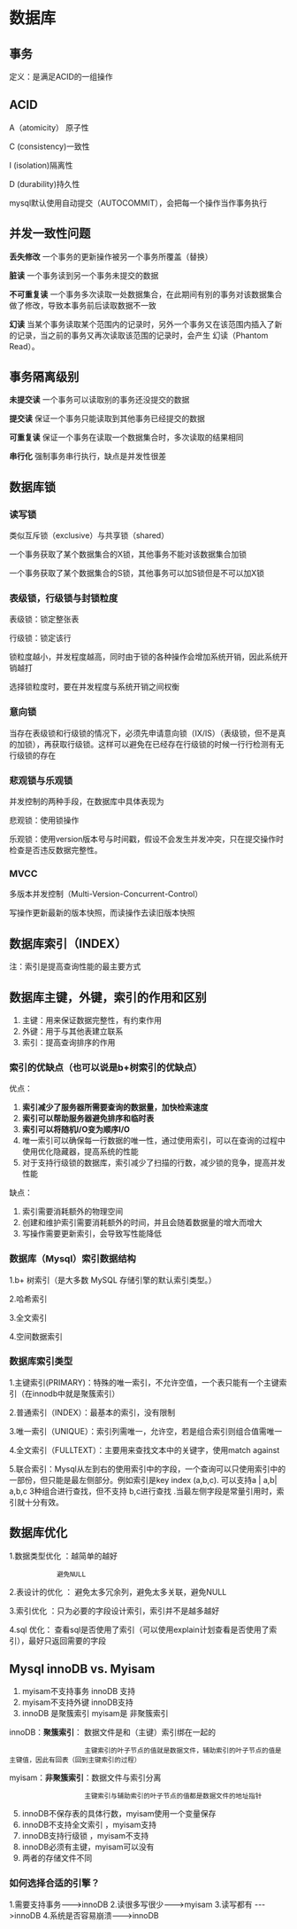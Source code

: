 # 数据库
## 事务
定义：是满足ACID的一组操作
## ACID
A（atomicity） 原子性

C (consistency)一致性

I (isolation)隔离性

D (durability)持久性

mysql默认使用自动提交（AUTOCOMMIT），会把每一个操作当作事务执行
## 并发一致性问题
**丢失修改**     一个事务的更新操作被另一个事务所覆盖（替换）

**脏读**         一个事务读到另一个事务未提交的数据

**不可重复读**    一个事务多次读取一处数据集合，在此期间有别的事务对该数据集合做了修改，导致本事务前后读取数据不一致

**幻读**          当某个事务读取某个范围内的记录时，另外一个事务又在该范围内插入了新的记录，当之前的事务又再次读取该范围的记录时，会产生 幻读（Phantom Read）。
## 事务隔离级别
**未提交读**       一个事务可以读取别的事务还没提交的数据

**提交读**         保证一个事务只能读取到其他事务已经提交的数据

**可重复读**       保证一个事务在读取一个数据集合时，多次读取的结果相同

**串行化**         强制事务串行执行，缺点是并发性很差
## 数据库锁
### 读写锁
类似互斥锁（exclusive）与共享锁（shared）

一个事务获取了某个数据集合的X锁，其他事务不能对该数据集合加锁

一个事务获取了某个数据集合的S锁，其他事务可以加S锁但是不可以加X锁
### 表级锁，行级锁与封锁粒度
表级锁：锁定整张表

行级锁：锁定该行

锁粒度越小，并发程度越高，同时由于锁的各种操作会增加系统开销，因此系统开销越打

选择锁粒度时，要在并发程度与系统开销之间权衡
### 意向锁
当存在表级锁和行级锁的情况下，必须先申请意向锁（IX/IS）（表级锁，但不是真的加锁），再获取行级锁。这样可以避免在已经存在行级锁的时候一行行检测有无行级锁的存在
### 悲观锁与乐观锁
并发控制的两种手段，在数据库中具体表现为

悲观锁：使用锁操作

乐观锁：使用version版本号与时间戳，假设不会发生并发冲突，只在提交操作时检查是否违反数据完整性。
### MVCC
多版本并发控制（Multi-Version-Concurrent-Control）

写操作更新最新的版本快照，而读操作去读旧版本快照
## 数据库索引（INDEX）
注：索引是提高查询性能的最主要方式

## 数据库主键，外键，索引的作用和区别
1. 主键：用来保证数据完整性，有约束作用
2. 外键：用于与其他表建立联系
3. 索引：提高查询排序的作用

### 索引的优缺点（也可以说是b+树索引的优缺点）
优点：
1. **索引减少了服务器所需要查询的数据量，加快检索速度**
2. **索引可以帮助服务器避免排序和临时表**
3. **索引可以将随机I/O变为顺序I/O**
4. 唯一索引可以确保每一行数据的唯一性，通过使用索引，可以在查询的过程中使用优化隐藏器，提高系统的性能
5. 对于支持行级锁的数据库，索引减少了扫描的行数，减少锁的竞争，提高并发性能

缺点：
1. 索引需要消耗额外的物理空间
2. 创建和维护索引需要消耗额外的时间，并且会随着数据量的增大而增大
3. 写操作需要更新索引，会导致写性能降低

### 数据库（Mysql）索引数据结构
1.b+ 树索引（是大多数 MySQL 存储引擎的默认索引类型。）

2.哈希索引

3.全文索引

4.空间数据索引
### 数据库索引类型
1.主键索引(PRIMARY)：特殊的唯一索引，不允许空值，一个表只能有一个主键索引（在innodb中就是聚簇索引）

2.普通索引（INDEX）：最基本的索引，没有限制

3.唯一索引（UNIQUE）：索引列需唯一，允许空，若是组合索引则组合值需唯一

4.全文索引（FULLTEXT）：主要用来查找文本中的关键字，使用match against

5.联合索引：Mysql从左到右的使用索引中的字段，一个查询可以只使用索引中的一部份，但只能是最左侧部分。例如索引是key index (a,b,c). 可以支持a | a,b| a,b,c 3种组合进行查找，但不支持 b,c进行查找 .当最左侧字段是常量引用时，索引就十分有效。


## 数据库优化
1.数据类型优化 ：越简单的越好
 
                避免NULL

2.表设计的优化 ： 避免太多冗余列，避免太多关联，避免NULL

3.索引优化 ：只为必要的字段设计索引，索引并不是越多越好

4.sql 优化： 查看sql是否使用了索引（可以使用explain计划查看是否使用了索引），最好只返回需要的字段
## Mysql innoDB vs. Myisam
1. myisam不支持事务 innoDB 支持
2. myisam不支持外键 innoDB支持
3. innoDB 是聚簇索引  myisam是 非聚簇索引

innoDB：**聚簇索引**：  数据文件是和（主键）索引绑在一起的
                     
                       主键索引的叶子节点的值就是数据文件，辅助索引的叶子节点的值是主键值，因此有回表（回到主键索引的过程）

myisam：**非聚簇索引**：数据文件与索引分离

                       主键索引与辅助索引的叶子节点的值都是数据文件的地址指针

5. innoDB不保存表的具体行数，myisam使用一个变量保存
6. innoDB不支持全文索引 ，myisam支持
7. innoDB支持行级锁 ，myisam不支持
8. innoDB必须有主键，myisam可以没有
9. 两者的存储文件不同

### 如何选择合适的引擎？
1.需要支持事务--->innoDB
2.读很多写很少--->myisam
3.读写都有    --->innoDB
4.系统是否容易崩溃--->innoDB
